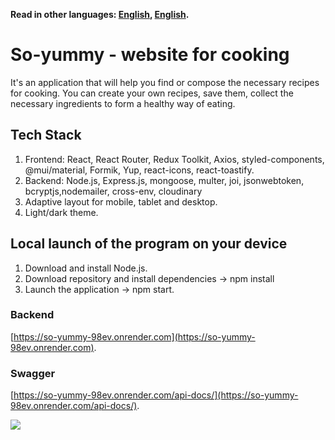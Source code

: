**Read in other languages: [English](README.md), [English](README.lg.md).**

# So-yummy - website for cooking

It's an application that will help you find or compose the necessary recipes for
cooking. You can create your own recipes, save them, collect the necessary
ingredients to form a healthy way of eating.

## Tech Stack

1. Frontend: React, React Router, Redux Toolkit, Axios, styled-components,
   @mui/material, Formik, Yup, react-icons, react-toastify.
2. Backend: Node.js, Express.js, mongoose, multer, joi, jsonwebtoken,
   bcryptjs,nodemailer, cross-env, cloudinary
3. Adaptive layout for mobile, tablet and desktop.
4. Light/dark theme.

## Local launch of the program on your device

1. Download and install Node.js.
2. Download repository and install dependencies -> npm install
3. Launch the application -> npm start.

### Backend

[https://so-yummy-98ev.onrender.com](https://so-yummy-98ev.onrender.com).

### Swagger

[https://so-yummy-98ev.onrender.com/api-docs/](https://so-yummy-98ev.onrender.com/api-docs/).

![](./assets/image.jpg)
